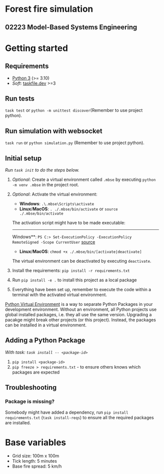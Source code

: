 # Forest fire simulation

## 02223 Model-Based Systems Engineering

# Getting started

## Requirements

* [Python 3](https://www.python.org/downloads/) (>= 3.10)
* _Soft_: [taskfile.dev](https://taskfile.dev/installation/) >=3

## Run tests
`task test` or `python -m unittest discover`(Remember to use project python).

## Run simulation with websocket
`task run` or `python simulation.py` (Remember to use project python).

## Initial setup

_Run `task init` to do the steps below._

1. _Optional_: Create a virtual environment called `.mbse` by executing `python -m venv .mbse` in the project root.
2. _Optional_: Activate the virtual environment:
    * **Windows**: `.\.mbse\Scripts\activate`
    * **Linux**/**MacOS**: `. ./.mbse/bin/activate` or `source ./.mbse/bin/activate`

   The activation script might have to be made executable:
    * **
      Windows**: `PS C:> Set-ExecutionPolicy -ExecutionPolicy RemoteSigned -Scope CurrentUser` [source](https://docs.python.org/3/library/venv.html#venv-def)
    * **Linux**/**MacOS**: `chmod +x ./.mbse/bin/[activate|deactivate]`

   The virtual environment can be deactivated by executing `deactivate`.
3. Install the requirements: `pip install -r requirements.txt`
4. Run `pip install -e .` to install this project as a local package
5. Everything have been set up, remember to execute the code within a terminal with the activated virtual environment.

[Python Virtual Environment](https://docs.python.org/3/library/venv.html) is a way to separate Python Packages in your
development environment. Without an environment, all Python projects use global installed packages, i.e. they all use
the same version. Upgrading a pacakge might break other projects (or this project). Instead, the packages can be
installed in a virtual environment.

## Adding a Python Package
_With task: `task install -- <package-id>`_
1. `pip install <package-id>`
2. `pip freeze > requirements.txt` - to ensure others knows which packages are expected

## Troubleshooting

### Package is missing?

Somebody might have added a dependency, run `pip install requirements.txt` (`task install-reqs`) to ensure all the required packages are
installed.

# Base variables
- Grid size: 100m x 100m
- Tick length: 5 minutes
- Base fire spread: 5 km/h
